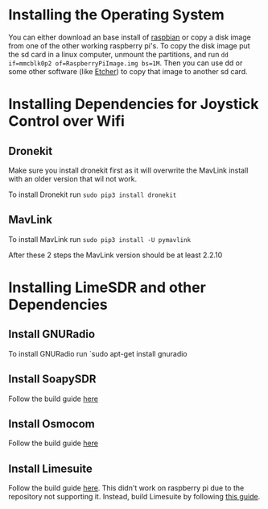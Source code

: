 # Installing the Operating System
You can either download an base install of [raspbian][1] or copy a disk image from one of the other working raspberry pi's.
To copy the disk image put the sd card in a linux computer, unmount the partitions, and run 
`dd if=mmcblk0p2 of=RaspberryPiImage.img bs=1M`. Then you can use dd or some other software (like [Etcher][2])
to copy that image to another sd card.

# Installing Dependencies for Joystick Control over Wifi
## Dronekit
Make sure you install dronekit first as it will overwrite the MavLink install with an older version that wil not work.

To install Dronekit run `sudo pip3 install dronekit`
## MavLink
To install MavLink run `sudo pip3 install -U pymavlink`

After these 2 steps the MavLink version should be at least 2.2.10


# Installing LimeSDR and other Dependencies
## Install GNURadio
To install GNURadio run `sudo apt-get install gnuradio
## Install SoapySDR
Follow the build guide [here][3]
## Install Osmocom
Follow the build guide [here][4]
## Install Limesuite
Follow the build guide [here][5]. 
This didn't work on raspberry pi due to the repository not supporting it. 
Instead, build Limesuite by following [this guide][6].


[1]: https://www.raspberrypi.org/downloads/raspbian/
[2]: https://etcher.io/
[3]: https://github.com/pothosware/SoapySDR/wiki/BuildGuide
[4]: https://osmocom.org/projects/gr-osmosdr/wiki#Build-process
[5]: https://wiki.myriadrf.org/Lime_Suite#Ubuntu
[6]: https://wiki.myriadrf.org/Lime_Suite#Unix_makefiles
